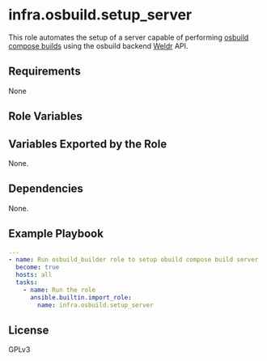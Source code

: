 # infra.osbuild.setup_server

This role automates the setup of a server capable of performing [osbuild](https://www.osbuild.org/)
[compose builds](https://www.osbuild.org/guides/user-guide/user-guide.html)
using the osbuild backend [Weldr](https://weldr.io/) API.

## Requirements

None

## Role Variables

## Variables Exported by the Role

None.

## Dependencies

None.

## Example Playbook

```yaml
---
- name: Run osbuild_builder role to setup obuild compose build server
  become: true
  hosts: all
  tasks:
    - name: Run the role
      ansible.builtin.import_role:
        name: infra.osbuild.setup_server
```

## License

GPLv3
